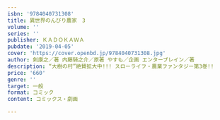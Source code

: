 ```yaml
---
isbn: '9784040731308'
title: 異世界のんびり農家　3
volume: ''
series: ''
publisher: ＫＡＤＯＫＡＷＡ
pubdate: '2019-04-05'
cover: 'https://cover.openbd.jp/9784040731308.jpg'
author: 剣康之／著 内藤騎之介／原著 やすも／企画 エンターブレイン／著
description: “大樹の村”絶賛拡大中!!! スローライフ・農業ファンタジー第3巻!!
price: '660'
genre: ''
target: 一般
format: コミック
content: コミックス・劇画

---
```

